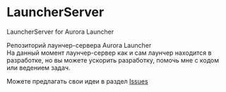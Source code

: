 # LauncherServer
LauncherServer for Aurora Launcher

Репозиторий лаунчер-сервера Aurora Launcher  
На данный момент лаунчер-сервер как и сам лаунчер находится в разработке, но вы можете ускорить разработку, помочь мне с кодом или ведением задач.

Можете предлагать свои идеи в раздел [Issues](https://github.com/AuroraTeam/LauncherServer/issues)
